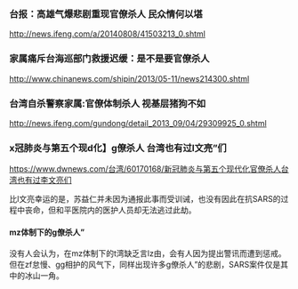 ### 台报：高雄气爆悲剧重现官僚杀人 民众情何以堪
http://news.ifeng.com/a/20140808/41503213_0.shtml

### 家属痛斥台海巡部门救援迟缓：是不是要官僚杀人
http://www.chinanews.com/shipin/2013/05-11/news214300.shtml

### 台湾自杀警察家属:官僚体制杀人 视基层猪狗不如
http://news.ifeng.com/gundong/detail_2013_09/04/29309925_0.shtml

### x冠肺炎与第五个现d化】g僚杀人 台湾也有过l文亮”们
https://www.dwnews.com/台湾/60170168/新冠肺炎与第五个现代化官僚杀人台湾也有过李文亮们

比l文亮幸运的是，苏益仁并未因为通报此事而受训诫，也没有因此在抗SARS的过程中丧命，但和平医院内的医护人员却无法逃过此劫。

#### mz体制下的g僚杀人”
没有人会认为，在mz体制下的t湾缺乏言lz由，会有人因为提出警讯而遭到惩戒。但在zf怠慢、gg相护的风气下，同样出现许多g僚杀人”的悲剧，SARS案件仅是其中的冰山一角。
